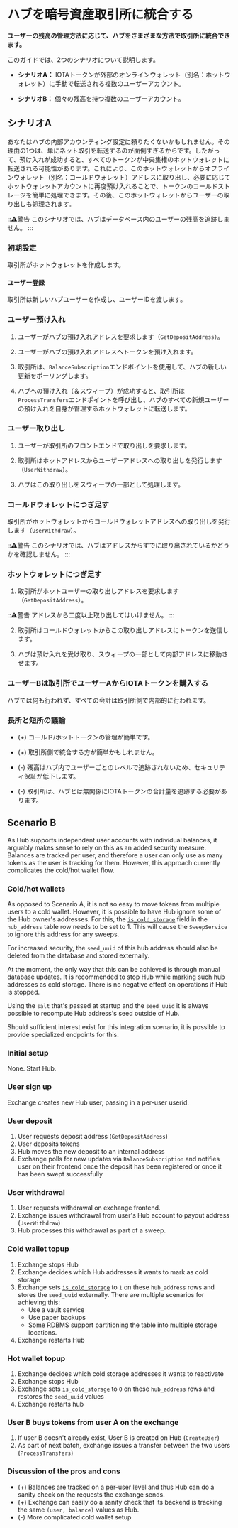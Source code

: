 # ハブを暗号資産取引所に統合する
<!-- # Integrate Hub into a crytocurrency exchange -->

**ユーザーの残高の管理方法に応じて、ハブをさまざまな方法で取引所に統合できます。**
<!-- **Hub can be integrated into an exchange in many ways, depending on how you want to manage your users' balances.** -->

このガイドでは、2つのシナリオについて説明します。
<!-- In this guide, we discuss two possible scenarios: -->

- **シナリオA：** IOTAトークンが外部のオンラインウォレット（別名：ホットウォレット）に手動で転送される複数のユーザーアカウント。
<!-- - **Scenario A:** Multiple user accounts where IOTA tokens are manually transferred to an external online wallet (also known as a hot wallet). -->
- **シナリオB：** 個々の残高を持つ複数のユーザーアカウント。
<!-- - **Scenario B:** Multiple user accounts with individual balances. -->

## シナリオA
<!-- ## Scenario A -->

あなたはハブの内部アカウンティング設定に頼りたくないかもしれません。その理由の1つは、単にネット取引を転送するのが面倒すぎるからです。したがって、預け入れが成功すると、すべてのトークンが中央集権のホットウォレットに転送される可能性があります。これにより、このホットウォレットからオフラインウォレット（別名：コールドウォレット）アドレスに取り出し、必要に応じてホットウォレットアカウントに再度預け入れることで、トークンのコールドストレージを簡単に処理できます。その後、このホットウォレットからユーザーの取り出しも処理されます。
<!-- You may not want to rely on Hub's internal accounting setup. One such reason might simply be that forwarding netted trades is too cumbersome. -->
<!-- Therefore, after a successful deposit, all tokens might be transferred to a central hot wallet. This will also allow you to deal with cold storage of tokens easily by withdrawing from this hot wallet to an offline wallet (also known as a cold wallet) address and depositing back into the account as necessary. User withdrawals are then also processed from this hot wallet. -->

:::warning:警告
このシナリオでは、ハブはデータベース内のユーザーの残高を追跡しません。
:::
<!-- :::warning:Warning -->
<!-- In this scenario, Hub doesn't keep track of users' balances in the database. -->
<!-- ::: -->

### 初期設定
<!-- ### Initial setup -->

取引所がホットウォレットを作成します。
<!-- Exchange creates a hot wallet -->

#### ユーザー登録
<!-- #### User signup -->

取引所は新しいハブユーザーを作成し、ユーザーIDを渡します。
<!-- Exchange creates a new Hub user, passing in a userid. -->

### ユーザー預け入れ
<!-- ### User deposit -->

1. ユーザーがハブの預け入れアドレスを要求します（`GetDepositAddress`）。
<!-- 1. User requests deposit address (`GetDepositAddress`) -->
2. ユーザーがハブの預け入れアドレスへトークンを預け入れます。
<!-- 2. User deposits tokens -->
3. 取引所は、`BalanceSubscription`エンドポイントを使用して、ハブの新しい更新をポーリングします。
<!-- 3. Exchange polls for new updates, using the `BalanceSubscription` endpoint -->
4. ハブへの預け入れ（＆スウィープ）が成功すると、取引所は`ProcessTransfers`エンドポイントを呼び出し、ハブのすべての新規ユーザーの預け入れを自身が管理するホットウォレットに転送します。
<!-- 4. Upon successful deposit (& sweep), exchange calls the `ProcessTransfers` endpoint, transferring all new user deposits to the hot wallet -->

### ユーザー取り出し
<!-- ### User withdrawal -->

1. ユーザーが取引所のフロントエンドで取り出しを要求します。
<!-- 1. User requests withdrawal on the exchange's frontend -->
2. 取引所はホットアドレスからユーザーアドレスへの取り出しを発行します（`UserWithdraw`）。
<!-- 2. Exchange issues withdrawal from hot to user address (`UserWithdraw`) -->
3. ハブはこの取り出しをスウィープの一部として処理します。
<!-- 3. Hub processes this withdrawal as part of a sweep -->

### コールドウォレットにつぎ足す
<!-- ### Cold wallet topup -->

取引所がホットウォレットからコールドウォレットアドレスへの取り出しを発行します（`UserWithdraw`）。
<!-- Exchange issues withdrawal from hot to cold wallet address that wasn't withdrawn from (`UserWithdraw`) -->

  :::warning:警告
  このシナリオでは、ハブはアドレスからすでに取り出されているかどうかを確認しません。
  :::
  <!-- :::warning:Warning -->
  <!-- In this scenario, Hub doesn't check whether an address was already withdrawn from. -->
  <!-- ::: -->

### ホットウォレットにつぎ足す
<!-- ### Hot wallet topup -->

1. 取引所がホットユーザーの取り出しアドレスを要求します（`GetDepositAddress`）。
<!-- 1. Exchange requests deposit address for hot user (`GetDepositAddress`) -->

  :::warning:警告
  アドレスから二度以上取り出してはいけません。
  :::
  <!-- :::warning:Warning -->
  <!-- Addresses must never be withdrawn from more than once. -->
  <!-- ::: -->

2. 取引所はコールドウォレットからこの取り出しアドレスにトークンを送信します。
<!-- 2. Exchange sends tokens from cold wallet to this deposit address -->
3. ハブは預け入れを受け取り、スウィープの一部として内部アドレスに移動させます。
<!-- 3. Hub receives deposit and moves to internal address as part of a sweep -->

### ユーザーBは取引所でユーザーAからIOTAトークンを購入する
<!-- ### User B buys IOTA tokens from user A on the exchange -->

ハブでは何も行われず、すべての会計は取引所側で内部的に行われます。
<!-- No action happens on Hub, all accounting is done internally on the exchange side. -->

### 長所と短所の議論
<!-- ### Discussion of the pros and cons -->

- (+) コールド/ホットトークンの管理が簡単です。
<!-- - (+) Easy management of cold / hot tokens -->
- (+) 取引所側で統合する方が簡単かもしれません。
<!-- - (+) Likely to be easier to integrate on exchange side. -->
- (-) 残高はハブ内でユーザーごとのレベルで追跡されないため、セキュリティ保証が低下します。
<!-- - (-) Reduced security guarantees because balances are not tracked on a per-user level inside Hub. -->
- (-) 取引所は、ハブとは無関係にIOTAトークンの合計量を追跡する必要があります。
<!-- - (-) Exchange needs to keep track of total amount of IOTA tokens independently of Hub. -->

## Scenario B

As Hub supports independent user accounts with individual balances, it arguably makes sense to rely on this as an added security measure. Balances are tracked per user, and therefore a user can only use as many tokens as the user is tracking for them. However, this approach currently complicates the cold/hot wallet flow. 

### Cold/hot wallets

As opposed to Scenario A, it is not so easy to move tokens from multiple users to a cold wallet. However, it is possible to have Hub ignore some of the Hub owner's addresses. For this, the [`is_cold_storage`](../references/database-tables.md#hub_address) field in the `hub_address` table row needs to be set to 1. This will cause the `SweepService` to ignore this address for any sweeps.

For increased security, the `seed_uuid` of this hub address should also be deleted from the database and stored externally.

At the moment, the only way that this can be achieved is through manual database updates. It is recommended to stop Hub while marking such hub addresses as cold storage. There is no negative effect on operations if Hub is stopped.

Using the `salt` that's passed at startup and the `seed_uuid` it is always possible to recompute Hub address's seed outside of Hub.

Should sufficient interest exist for this integration scenario, it is possible to provide specialized endpoints for this.

### Initial setup

None. Start Hub.

### User sign up

Exchange creates new Hub user, passing in a per-user userid.

### User deposit

1. User requests deposit address (`GetDepositAddress`)
2. User deposits tokens
3. Hub moves the new deposit to an internal address
3. Exchange polls for new updates via `BalanceSubscription` and notifies user on their frontend once the deposit has been registered or once it has been swept successfully

### User withdrawal

1. User requests withdrawal on exchange frontend.
2. Exchange issues withdrawal from user's Hub account to payout address (`UserWithdraw`)
3. Hub processes this withdrawal as part of a sweep.

### Cold wallet topup

1. Exchange stops Hub
2. Exchange decides which Hub addresses it wants to mark as cold storage
3. Exchange sets [`is_cold_storage`](../references/database-tables.md#hub_address) to `1` on these `hub_address` rows and stores the `seed_uuid` externally.
   There are multiple scenarios for achieving this:
   - Use a vault service
   - Use paper backups
   - Some RDBMS support partitioning the table into multiple storage locations.
4. Exchange restarts Hub
   
### Hot wallet topup

1. Exchange decides which cold storage addresses it wants to reactivate
2. Exchange stops Hub
3. Exchange sets [`is_cold_storage`](../references/database-tables.md#hub_address) to `0` on these `hub_address` rows and restores the `seed_uuid` values
4. Exchange restarts hub

### User B buys tokens from user A on the exchange

1. If user B doesn't already exist, User B is created on Hub (`CreateUser`)
2. As part of next batch, exchange issues a transfer between the two users (`ProcessTransfers`)

### Discussion of the pros and cons

- (+) Balances are tracked on a per-user level and thus Hub can do a sanity check on the requests the exchange sends.
- (+) Exchange can easily do a sanity check that its backend is tracking the same `(user, balance)` values as Hub.
- (-) More complicated cold wallet setup
